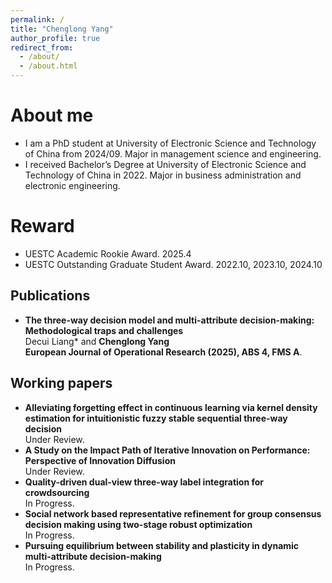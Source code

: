 ```yaml
---
permalink: /
title: "Chenglong Yang"
author_profile: true
redirect_from: 
  - /about/
  - /about.html
---
```


About me
======
- I am a PhD student at University of Electronic Science and Technology of China from 2024/09. Major in management science and engineering.
- I received Bachelor’s Degree at University of Electronic Science and Technology of China in 2022. Major in business administration and electronic engineering.

Reward
======
- UESTC Academic Rookie Award. 2025.4
- UESTC Outstanding Graduate Student Award. 2022.10, 2023.10, 2024.10

Publications
------
- **The three-way decision model and multi-attribute decision-making: Methodological traps and challenges**<br>
  Decui Liang* and **Chenglong Yang**<br>
  **European Journal of Operational Research (2025), ABS 4, FMS A**.

Working papers
------
  - **Alleviating forgetting effect in continuous learning via kernel density estimation for intuitionistic fuzzy stable sequential three-way decision**<br>
   Under Review.
  - **A Study on the Impact Path of Iterative Innovation on Performance: Perspective of Innovation Diffusion** <br>
   Under Review.
  - **Quality-driven dual-view three-way label integration for crowdsourcing**<br>
   In Progress.
  - **Social network based representative refinement for group consensus decision making using two-stage robust optimization**<br>
   In Progress.
  - **Pursuing equilibrium between stability and plasticity in dynamic multi-attribute decision-making**<br>
   In Progress.
